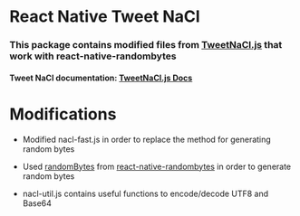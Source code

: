# React Native Tweet NaCl

### This package contains modified files from [TweetNaCl.js](https://github.com/dchest/tweetnacl-js) that work with react-native-randombytes

#### Tweet NaCl documentation: [TweetNaCl.js Docs](https://github.com/dchest/tweetnacl-js#documentation)

# Modifications

-  Modified nacl-fast.js in order to replace the method for generating random bytes

- Used [randomBytes](https://github.com/mvayngrib/react-native-randombytes#usage) from [react-native-randombytes](https://www.npmjs.com/package/react-native-randombytes) in order to generate random bytes

- nacl-util.js contains useful functions to encode/decode UTF8 and Base64

#
